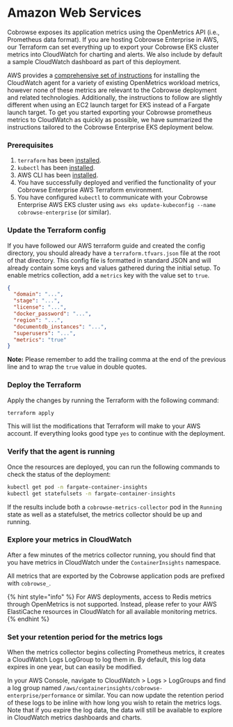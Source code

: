# Amazon Web Services

Cobrowse exposes its application metrics using the OpenMetrics API (i.e., Prometheus data format). If you are hosting Cobrowse Enterprise in AWS, our Terraform can set everything up to export your Cobrowse EKS cluster metrics into CloudWatch for charting and alerts. We also include by default a sample CloudWatch dashboard as part of this deployment.

AWS provides a [comprehensive set of instructions](https://docs.aws.amazon.com/AmazonCloudWatch/latest/monitoring/ContainerInsights-Prometheus-Setup.html) for installing the CloudWatch agent for a variety of existing OpenMetrics workload metrics, however none of these metrics are relevant to the Cobrowse deployment and related technologies. Additionally, the instructions to follow are slightly different when using an EC2 launch target for EKS instead of a Fargate launch target. To get you started exporting your Cobrowse prometheus metrics to CloudWatch as quickly as possible, we have summarized the instructions tailored to the Cobrowse Enterprise EKS deployment below.

### Prerequisites

1. `terraform` has been [installed](https://www.terraform.io/).
2. `kubectl` has been [installed](https://kubernetes.io/docs/tasks/tools/).
3. AWS CLI has been [installed](https://docs.aws.amazon.com/cli/latest/userguide/getting-started-install.html).
4. You have successfully deployed and verified the functionality of your Cobrowse Enterprise AWS Terraform environment.
5. You have configured `kubectl` to communicate with your Cobrowse Enterprise AWS EKS cluster using `aws eks update-kubeconfig --name cobrowse-enterprise` (or similar).

### Update the Terraform config

If you have followed our AWS terraform guide and created the config directory, you should already have a `terraform.tfvars.json` file at the root of that directory. This config file is formatted in standard JSON and will already contain some keys and values gathered during the initial setup. To enable metrics collection, add a `metrics` key with the value set to `true`.

```json
{
  "domain": "...",
  "stage": "...",
  "license": "...",
  "docker_password": "...",
  "region": "...",
  "documentdb_instances": "...",
  "superusers": "...",
  "metrics": "true"
}
```

**Note:** Please remember to add the trailing comma at the end of the previous line and to wrap the `true` value in double quotes.

### Deploy the Terraform

Apply the changes by running the Terraform with the following command:

```bash
terraform apply
```

This will list the modifications that Terraform will make to your AWS account. If everything looks good type `yes` to continue with the deployment.

### Verify that the agent is running

Once the resources are deployed, you can run the following commands to check the status of the deployment:

```bash
kubectl get pod -n fargate-container-insights
kubectl get statefulsets -n fargate-container-insights
```

If the results include both a `cobrowse-metrics-collector` pod in the `Running` state as well as a statefulset, the metrics collector should be up and running.

### Explore your metrics in CloudWatch

After a few minutes of the metrics collector running, you should find that you have metrics in CloudWatch under the `ContainerInsights` namespace.

All metrics that are exported by the Cobrowse application pods are prefixed with `cobrowse_`.

{% hint style="info" %}
For AWS deployments, access to Redis metrics through OpenMetrics is not supported. Instead, please refer to your AWS ElastiCache resources in CloudWatch for all available monitoring metrics.
{% endhint %}

### Set your retention period for the metrics logs

When the metrics collector begins collecting Prometheus metrics, it creates a CloudWatch Logs LogGroup to log them in. By default, this log data expires in one year, but can easily be modified.

In your AWS Console, navigate to CloudWatch > Logs > LogGroups and find a log group named `/aws/containerinsights/cobrowse-enterprise/performance` or similar. You can now update the retention period of these logs to be inline with how long you wish to retain the metrics logs. Note that if you expire the log data, the data will still be available to explore in CloudWatch metrics dashboards and charts.

